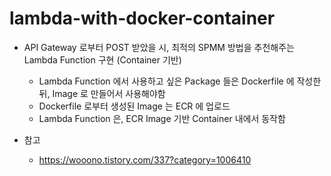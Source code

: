 # lambda-with-docker-container

- API Gateway 로부터 POST 받았을 시, 최적의 SPMM 방법을 추천해주는 Lambda Function 구현 (Container 기반)
  -  Lambda Function 에서 사용하고 싶은 Package 들은 Dockerfile 에 작성한 뒤, Image 로 만들어서 사용해야함
  -  Dockerfile 로부터 생성된 Image 는 ECR 에 업로드
  -  Lambda Function 은, ECR Image 기반 Container 내에서 동작함

- 참고
  -  https://wooono.tistory.com/337?category=1006410
